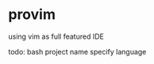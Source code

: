 provim
======

using vim as full featured IDE

todo:
    bash
    project name
    specify language
